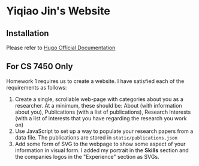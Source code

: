 # Yiqiao Jin's Website

## Installation

Please refer to [Hugo Official Documentation](https://docs.hugoblox.com/tutorial/blog/)


## For CS 7450 Only

Homework 1 requires us to create a website. I have satisfied each of the requirements as follows:

1. Create a single, scrollable web-page with categories about you as a researcher. At a minimum, these should be: About (with information about you), Publications (with a list of publications), Research Interests (with a list of interests that you have regarding the research you work on)
2. Use JavaScript to set up a way to populate your research papers from a data file. The publications are stored in `static/publications.json`
3. Add some form of SVG to the webpage to show some aspect of your information in visual form. I added my portrait in the **Skills** section and the companies logos in the "Experience" section as SVGs.
